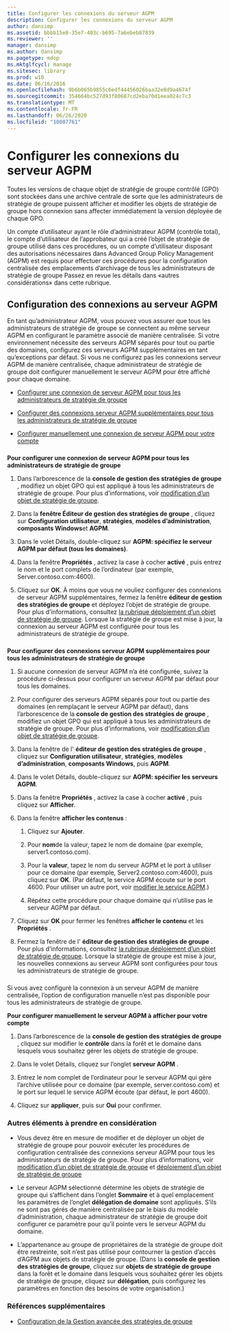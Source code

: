 ```yaml
---
title: Configurer les connexions du serveur AGPM
description: Configurer les connexions du serveur AGPM
author: dansimp
ms.assetid: bbbb15e8-35e7-403c-b695-7a6ebeb87839
ms.reviewer: ''
manager: dansimp
ms.author: dansimp
ms.pagetype: mdop
ms.mktglfcycl: manage
ms.sitesec: library
ms.prod: w10
ms.date: 06/16/2016
ms.openlocfilehash: 9b6b065b9855c6edf44456026baa32e8d9a4674f
ms.sourcegitcommit: 354664bc527d93f80687cd2eba70d1eea024c7c3
ms.translationtype: MT
ms.contentlocale: fr-FR
ms.lasthandoff: 06/26/2020
ms.locfileid: "10807761"
---
```

# Configurer les connexions du serveur AGPM


Toutes les versions de chaque objet de stratégie de groupe contrôlé (GPO) sont stockées dans une archive centrale de sorte que les administrateurs de stratégie de groupe puissent afficher et modifier les objets de stratégie de groupe hors connexion sans affecter immédiatement la version déployée de chaque GPO.

Un compte d’utilisateur ayant le rôle d’administrateur AGPM (contrôle total), le compte d’utilisateur de l’approbateur qui a créé l’objet de stratégie de groupe utilisé dans ces procédures, ou un compte d’utilisateur disposant des autorisations nécessaires dans Advanced Group Policy Management (AGPM) est requis pour effectuer ces procédures pour la configuration centralisée des emplacements d’archivage de tous les administrateurs de stratégie de groupe Passez en revue les détails dans «autres considérations» dans cette rubrique.

## Configuration des connexions au serveur AGPM


En tant qu’administrateur AGPM, vous pouvez vous assurer que tous les administrateurs de stratégie de groupe se connectent au même serveur AGPM en configurant le paramètre associé de manière centralisée. Si votre environnement nécessite des serveurs AGPM séparés pour tout ou partie des domaines, configurez ces serveurs AGPM supplémentaires en tant qu’exceptions par défaut. Si vous ne configurez pas les connexions serveur AGPM de manière centralisée, chaque administrateur de stratégie de groupe doit configurer manuellement le serveur AGPM pour être affiché pour chaque domaine.

-   [Configurer une connexion de serveur AGPM pour tous les administrateurs de stratégie de groupe](#bkmk-defaultarchiveloc)

-   [Configurer des connexions serveur AGPM supplémentaires pour tous les administrateurs de stratégie de groupe](#bkmk-additionalarchiveloc)

-   [Configurer manuellement une connexion de serveur AGPM pour votre compte](#bkmk-manuallyconfigurearchiveloc)

### <a href="" id="bkmk-defaultarchiveloc"></a>

**Pour configurer une connexion de serveur AGPM pour tous les administrateurs de stratégie de groupe**

1.  Dans l’arborescence de la **console de gestion des stratégies de groupe** , modifiez un objet GPO qui est appliqué à tous les administrateurs de stratégie de groupe. Pour plus d’informations, voir [modification d’un objet de stratégie de groupe](editing-a-gpo-agpm40.md).

2.  Dans la **fenêtre Éditeur de gestion des stratégies de groupe** , cliquez sur **Configuration utilisateur**, **stratégies**, **modèles d’administration**, **composants Windows**et **AGPM**.

3.  Dans le volet Détails, double-cliquez sur **AGPM: spécifiez le serveur AGPM par défaut (tous les domaines)**.

4.  Dans la fenêtre **Propriétés** , activez la case à cocher **activé** , puis entrez le nom et le port complets de l’ordinateur (par exemple, Server.contoso.com:4600).

5.  Cliquez sur **OK**. À moins que vous ne vouliez configurer des connexions de serveur AGPM supplémentaires, fermez la fenêtre **éditeur de gestion des stratégies de groupe** et déployez l’objet de stratégie de groupe. Pour plus d’informations, consultez [la rubrique déploiement d’un objet de stratégie de groupe](deploy-a-gpo-agpm40.md). Lorsque la stratégie de groupe est mise à jour, la connexion au serveur AGPM est configurée pour tous les administrateurs de stratégie de groupe.

### <a href="" id="bkmk-additionalarchiveloc"></a>

**Pour configurer des connexions serveur AGPM supplémentaires pour tous les administrateurs de stratégie de groupe**

1.  Si aucune connexion de serveur AGPM n’a été configurée, suivez la procédure ci-dessus pour configurer un serveur AGPM par défaut pour tous les domaines.

2.  Pour configurer des serveurs AGPM séparés pour tout ou partie des domaines (en remplaçant le serveur AGPM par défaut), dans l’arborescence de la **console de gestion des stratégies de groupe** , modifiez un objet GPO qui est appliqué à tous les administrateurs de stratégie de groupe. Pour plus d’informations, voir [modification d’un objet de stratégie de groupe](editing-a-gpo-agpm40.md).

3.  Dans la fenêtre de l' **éditeur de gestion des stratégies de groupe** , cliquez sur **Configuration utilisateur**, **stratégies**, **modèles d’administration**, **composants Windows**, puis **AGPM**.

4.  Dans le volet Détails, double-cliquez sur **AGPM: spécifier les serveurs AGPM**.

5.  Dans la fenêtre **Propriétés** , activez la case à cocher **activé** , puis cliquez sur **Afficher**.

6.  Dans la fenêtre **afficher les contenus** :

    1.  Cliquez sur **Ajouter**.

    2.  Pour **nom**de la valeur, tapez le nom de domaine (par exemple, server1.contoso.com).

    3.  Pour la **valeur**, tapez le nom du serveur AGPM et le port à utiliser pour ce domaine (par exemple, Server2.contoso.com:4600), puis cliquez sur **OK**. (Par défaut, le service AGPM écoute sur le port 4600. Pour utiliser un autre port, voir [modifier le service AGPM](modify-the-agpm-service-agpm40.md).)

    4.  Répétez cette procédure pour chaque domaine qui n’utilise pas le serveur AGPM par défaut.

7.  Cliquez sur **OK** pour fermer les fenêtres **afficher le contenu** et les **Propriétés** .

8.  Fermez la fenêtre de l' **éditeur de gestion des stratégies de groupe** . Pour plus d’informations, consultez [la rubrique déploiement d’un objet de stratégie de groupe](deploy-a-gpo-agpm40.md). Lorsque la stratégie de groupe est mise à jour, les nouvelles connexions au serveur AGPM sont configurées pour tous les administrateurs de stratégie de groupe.

### <a href="" id="bkmk-manuallyconfigurearchiveloc"></a>

Si vous avez configuré la connexion à un serveur AGPM de manière centralisée, l’option de configuration manuelle n’est pas disponible pour tous les administrateurs de stratégie de groupe.

**Pour configurer manuellement le serveur AGPM à afficher pour votre compte**

1.  Dans l’arborescence de la **console de gestion des stratégies de groupe** , cliquez sur modifier le **contrôle** dans la forêt et le domaine dans lesquels vous souhaitez gérer les objets de stratégie de groupe.

2.  Dans le volet Détails, cliquez sur l’onglet **serveur AGPM** .

3.  Entrez le nom complet de l’ordinateur pour le serveur AGPM qui gère l’archive utilisée pour ce domaine (par exemple, server.contoso.com) et le port sur lequel le service AGPM écoute (par défaut, le port 4600).

4.  Cliquez sur **appliquer**, puis sur **Oui** pour confirmer.

### Autres éléments à prendre en considération

-   Vous devez être en mesure de modifier et de déployer un objet de stratégie de groupe pour pouvoir exécuter les procédures de configuration centralisée des connexions serveur AGPM pour tous les administrateurs de stratégie de groupe. Pour plus d’informations, voir [modification d’un objet de stratégie de groupe](editing-a-gpo-agpm40.md) et [déploiement d’un objet de stratégie de groupe](deploy-a-gpo-agpm40.md)

-   Le serveur AGPM sélectionné détermine les objets de stratégie de groupe qui s’affichent dans l’onglet **Sommaire** et à quel emplacement les paramètres de l’onglet **délégation de domaine** sont appliqués. S’ils ne sont pas gérés de manière centralisée par le biais du modèle d’administration, chaque administrateur de stratégie de groupe doit configurer ce paramètre pour qu’il pointe vers le serveur AGPM du domaine.

-   L’appartenance au groupe de propriétaires de la stratégie de groupe doit être restreinte, soit n’est pas utilisé pour contourner la gestion d’accès d’AGPM aux objets de stratégie de groupe. (Dans la **console de gestion des stratégies de groupe**, cliquez sur **objets de stratégie de groupe** dans la forêt et le domaine dans lesquels vous souhaitez gérer les objets de stratégie de groupe, cliquez sur **délégation**, puis configurez les paramètres en fonction des besoins de votre organisation.)

### Références supplémentaires

-   [Configuration de la Gestion avancée des stratégies de groupe](configuring-advanced-group-policy-management-agpm40.md)

 

 






